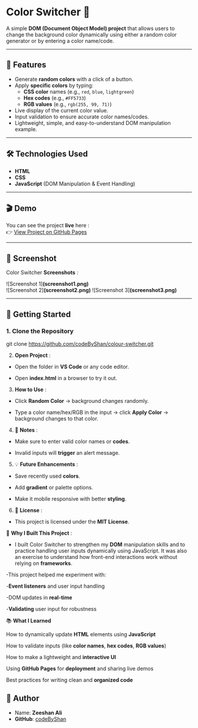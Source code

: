# Color Switcher 🎨

A simple **DOM (Document Object Model) project** that allows users to change the background color dynamically using either a random color generator or by entering a color name/code.

---

## 🌟 Features

- Generate **random colors** with a click of a button.
- Apply **specific colors** by typing:
  - **CSS color** names (e.g., `red`, `blue`, `lightgreen`)
  - **Hex codes** (e.g., `#FF5733`)
  - **RGB values** (e.g., `rgb(255, 99, 71)`)
- Live display of the current color value.
- Input validation to ensure accurate color names/codes.
- Lightweight, simple, and easy-to-understand DOM manipulation example.

---

## 🛠️ Technologies Used

- **HTML**
- **CSS**
- **JavaScript** (DOM Manipulation & Event Handling)

---

## 🎬 Demo

You can see the project **live** here :  
👉 [View Project on GitHub Pages](https://codebyshan.github.io/colour-switcher/)

---

## 📸 Screenshot

Color Switcher **Screenshots** :

![Screenshot 1]**(screenshot1.png)**  
![Screenshot 2]**(screenshot2.png)**
![Screenshot 3]**(screenshot3.png)**

---

## 🚀 Getting Started

### 1. Clone the Repository

git clone https://github.com/codeByShan/colour-switcher.git

2. **Open Project** :

- Open the folder in **VS Code** or any code editor.

- Open **index.html** in a browser to try it out.

3. **How to Use** :

- Click **Random Color** → background changes randomly.

- Type a color name/hex/RGB in the input → click **Apply Color** → background changes to that color.

4. 🔧 **Notes** :

- Make sure to enter valid color names or **codes**.

- Invalid inputs will **trigger** an alert message.

5. 💡 **Future Enhancements** :

- Save recently used **colors**.

- Add **gradient** or palette options.

- Make it mobile responsive with better **styling**.

6. 📄 **License** :

- This project is licensed under the **MIT License**.

🎯 **Why I Built This Project** :

- I built Color Switcher to strengthen my **DOM** manipulation skills and to practice handling user inputs dynamically using JavaScript. It was also an exercise to understand how front-end interactions work without relying on **frameworks**.

-This project helped me experiment with:

-**Event listeners** and user input handling

-DOM updates in **real-time**

-**Validating** user input for robustness

📚 **What I Learned**

How to dynamically update **HTML** elements using **JavaScript**

How to validate inputs (like **color names**, **hex codes**, **RGB values**)

How to make a lightweight and **interactive UI**

Using **GitHub Pages** for **deployment** and sharing live demos

Best practices for writing clean and **organized code**

## 👤 Author

- Name: **Zeeshan Ali**
- **GitHub**: [codeByShan](https://github.com/codeByShan)
